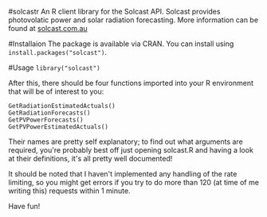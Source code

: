 #solcastr
An R client library for the Solcast API. Solcast provides photovolatic power and
solar radiation forecasting. More information can be found at
[solcast.com.au](https://www.solcast.com.au)


#Installaion
The package is available via CRAN. You can install using 
`install.packages("solcast")`.


#Usage
`library("solcast")`

After this, there should be four functions imported into your R environment that
will be of interest to you:

```
GetRadiationEstimatedActuals()
GetRadiationForecasts()
GetPVPowerForecasts()
GetPVPowerEstimatedActuals()
```

Their names are pretty self explanatory; to find out what arguments are
required, you're probably best off just opening solcast.R and having a look at
their definitions, it's all pretty well documented!

It should be noted that I haven't implemented any handling of the rate limiting,
so you might get errors if you try to do more than 120 (at time of me writing
this) requests within 1 minute.

Have fun!
